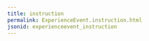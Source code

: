 ```yaml
---
title: instruction
permalink: ExperienceEvent.instruction.html
jsonid: experienceevent_instruction
---
```

